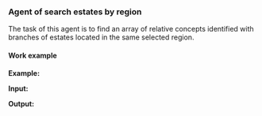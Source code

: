 ### Agent of search estates by region

The task of this agent is to find an array of relative concepts identified with branches of estates located in the same selected region.

#### Work example

**Example:**

**Input:**

**Output:**